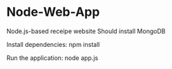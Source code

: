 # Node-Web-App
Node.js-based receipe website
Should install MongoDB


Install dependencies: npm install

Run the application: node app.js
